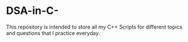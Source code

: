# DSA-in-C-
This repository is intended to store all my C++ Scripts for different topics and questions that I practice everyday.
